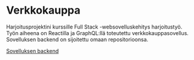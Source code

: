# Verkkokauppa

Harjoitusprojektini kurssille Full Stack -websovelluskehitys harjoitustyö. Työn aiheena on Reactilla ja GraphQL:llä toteutettu verkkokauppasovellus. Sovelluksen backend on sijoitettu omaan repositorioonsa.

[Sovelluksen backend](https://github.com/nettivastaava/Verkkokauppa-backend)
